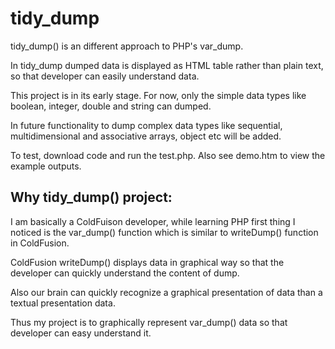 # tidy_dump
tidy_dump() is an different approach to PHP's var_dump.

In tidy_dump dumped data is displayed as HTML table rather than plain text, so that developer can easily understand data. 

This project is in its early stage. For now, only the simple data types like boolean, integer, double and string can dumped.

In future functionality to dump complex data types like sequential, multidimensional and associative arrays, object etc will be added.

To test, download  code and run the test.php. Also see demo.htm to view the example outputs.

Why tidy_dump() project:
------------------------
I am basically a ColdFuison developer, while learning PHP first thing I noticed is the var_dump() function which is similar to writeDump() function in ColdFusion. 

ColdFusion writeDump() displays data in graphical way so that the developer can quickly understand the content of dump.

Also our brain can quickly recognize a graphical presentation of data than a textual presentation data.

Thus my project is to graphically represent var_dump() data so that developer can easy understand it.

